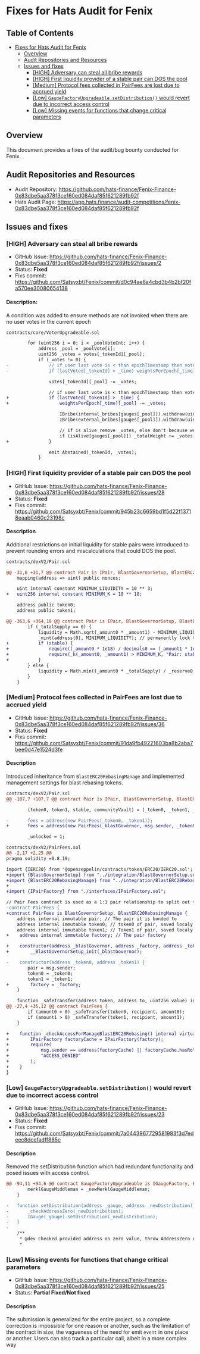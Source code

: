 # Fixes for Hats Audit for Fenix

## Table of Contents
- [Fixes for Hats Audit for Fenix](#fixes-for-hats-audit-for-fenix)
  - [Overview](#overview)
  - [Audit Repositories and Resources](#audit-repositories-and-resources)
  - [Issues and fixes](#issues-and-fixes)
    - [[HIGH] Adversary can steal all bribe rewards](#high-adversary-can-steal-all-bribe-rewards)
    - [[HIGH] First liquidity provider of a stable pair can DOS the pool](#high-first-liquidity-provider-of-a-stable-pair-can-dos-the-pool)
    - [[Medium] Protocol fees collected in PairFees are lost due to accrued yield](#medium-protocol-fees-collected-in-pairfees-are-lost-due-to-accrued-yield)
    - [[Low] `GaugeFactoryUpgradeable.setDistribution()` would revert due to incorrect access control](#low-gaugefactoryupgradeablesetdistribution-would-revert-due-to-incorrect-access-control)
    - [[Low] Missing events for functions that change critical parameters](#low-missing-events-for-functions-that-change-critical-parameters)

## Overview
This document provides a fixes of the audit/bug bounty conducted for Fenix.

## Audit Repositories and Resources
* Audit Repository: https://github.com/hats-finance/Fenix-Finance-0x83dbe5aa378f3ce160ed084daf85f621289fb92f
* Hats Audit Page: https://app.hats.finance/audit-competitions/fenix-0x83dbe5aa378f3ce160ed084daf85f621289fb92f 
  
## Issues and fixes

### [HIGH] Adversary can steal all bribe rewards
* GitHub Issue: https://github.com/hats-finance/Fenix-Finance-0x83dbe5aa378f3ce160ed084daf85f621289fb92f/issues/2
* Status: **Fixed**
* Fixs commit: https://github.com/Satsyxbt/Fenix/commit/d0c94ae8a4cbd3b4b2bf20fa570ee30080654138

#### Description:
A condition was added to ensure methods are not invoked when there are no user votes in the current epoch
```diff
contracts/core/VoterUpgradeable.sol

        for (uint256 i = 0; i < _poolVoteCnt; i++) {
            address _pool = _poolVote[i];
            uint256 _votes = votes[_tokenId][_pool];
            if (_votes != 0) {
-               // if user last vote is < than epochTimestamp then votes are 0! IF not underflow occur
-               if (lastVoted[_tokenId] > _time) weightsPerEpoch[_time][_pool] -= _votes;

                votes[_tokenId][_pool] -= _votes;

                // if user last vote is < than epochTimestamp then votes are 0! IF not underflow occur
+               if (lastVoted[_tokenId] > _time) {
+                   weightsPerEpoch[_time][_pool] -= _votes;

                    IBribe(internal_bribes[gauges[_pool]]).withdraw(uint256(_votes), _tokenId);
                    IBribe(external_bribes[gauges[_pool]]).withdraw(uint256(_votes), _tokenId);

                    // if is alive remove _votes, else don't because we already done it in killGauge()
                    if (isAlive[gauges[_pool]]) _totalWeight += _votes;
+               }

                emit Abstained(_tokenId, _votes);
            }
```

### [HIGH] First liquidity provider of a stable pair can DOS the pool
* GitHub Issue: https://github.com/hats-finance/Fenix-Finance-0x83dbe5aa378f3ce160ed084daf85f621289fb92f/issues/28
* Status: **Fixed**
* Fixs commit: https://github.com/Satsyxbt/Fenix/commit/945b23c6659bd1f5d22f13718eaab0460c23198c
#### Description
Additional restrictions on initial liquidity for stable pairs were introduced to prevent rounding errors and miscalculations that could DOS the pool.
```diff
contracts/dexV2/Pair.sol

@@ -31,6 +31,7 @@ contract Pair is IPair, BlastGovernorSetup, BlastERC20RebasingManage {
    mapping(address => uint) public nonces;

    uint internal constant MINIMUM_LIQUIDITY = 10 ** 3;
+   uint256 internal constant MINIMUM_K = 10 ** 10;

    address public token0;
    address public token1;

@@ -363,6 +364,10 @@ contract Pair is IPair, BlastGovernorSetup, BlastERC20RebasingManage {
        if (_totalSupply == 0) {
            liquidity = Math.sqrt(_amount0 * _amount1) - MINIMUM_LIQUIDITY;
            _mint(address(0), MINIMUM_LIQUIDITY); // permanently lock the first MINIMUM_LIQUIDITY tokens
+           if (stable) {
+               require((_amount0 * 1e18) / decimals0 == (_amount1 * 1e18) / decimals1, "Pair: stable deposits must be equal");
+               require(_k(_amount0, _amount1) > MINIMUM_K, "Pair: stable deposits must be above minimum k");
+           }
        } else {
            liquidity = Math.min((_amount0 * _totalSupply) / _reserve0, (_amount1 * _totalSupply) / _reserve1);
        }
    }
```

### [Medium] Protocol fees collected in PairFees are lost due to accrued yield
* GitHub Issue: https://github.com/hats-finance/Fenix-Finance-0x83dbe5aa378f3ce160ed084daf85f621289fb92f/issues/36
* Status: **Fixed**
* Fixs commit: https://github.com/Satsyxbt/Fenix/commit/91da9fb49221603ba8b2aba7bee0d47e1524d3fe
  
#### Description
Introduced inheritance from `BlastERC20RebasingManage` and implemented management settings for blast rebasing tokens.
```diff
contracts/dexV2/Pair.sol
@@ -107,7 +107,7 @@ contract Pair is IPair, BlastGovernorSetup, BlastERC20RebasingManage {

        (token0, token1, stable, communityVault) = (_token0, _token1, _stable, _communityVault);

-       fees = address(new PairFees(_token0, _token1));
+       fees = address(new PairFees(_blastGovernor, msg.sender, _token0, _token1));

        _unlocked = 1;

contracts/dexV2/PairFees.sol
@@ -2,17 +2,25 @@
pragma solidity =0.8.19;

import {IERC20} from "@openzeppelin/contracts/token/ERC20/IERC20.sol";
+import {BlastGovernorSetup} from "../integration/BlastGovernorSetup.sol";
+import {BlastERC20RebasingManage} from "../integration/BlastERC20RebasingManage.sol";
+
+import {IPairFactory} from "./interfaces/IPairFactory.sol";

// Pair Fees contract is used as a 1:1 pair relationship to split out fees, this ensures that the curve does not need to be modified for LP shares
-contract PairFees {
+contract PairFees is BlastGovernorSetup, BlastERC20RebasingManage {
    address internal immutable pair; // The pair it is bonded to
    address internal immutable token0; // token0 of pair, saved localy and statically for gas optimization
    address internal immutable token1; // Token1 of pair, saved localy and statically for gas optimization
+    address internal immutable factory; // The pair factory

+    constructor(address _blastGovernor, address _factory, address _token0, address _token1) {
+        __BlastGovernorSetup_init(_blastGovernor);

-    constructor(address _token0, address _token1) {
        pair = msg.sender;
        token0 = _token0;
        token1 = _token1;
+        factory = _factory;
    }

    function _safeTransfer(address token, address to, uint256 value) internal {
@@ -27,4 +35,12 @@ contract PairFees {
        if (amount0 > 0) _safeTransfer(token0, recipient, amount0);
        if (amount1 > 0) _safeTransfer(token1, recipient, amount1);
    }

+    function _checkAccessForManageBlastERC20Rebasing() internal virtual override {
+        IPairFactory factoryCache = IPairFactory(factory);
+        require(
+            msg.sender == address(factoryCache) || factoryCache.hasRole(factoryCache.PAIRS_ADMINISTRATOR_ROLE(), msg.sender),
+            "ACCESS_DENIED"
+        );
+    }
}
```



### [Low] `GaugeFactoryUpgradeable.setDistribution()` would revert due to incorrect access control
* GitHub Issue: https://github.com/hats-finance/Fenix-Finance-0x83dbe5aa378f3ce160ed084daf85f621289fb92f/issues/23
* Status: **Fixed**
* Fixs commit: https://github.com/Satsyxbt/Fenix/commit/7a0443967729581983f3d7edeec8dcefadff885c
#### Description
Removed the setDistribution function which had redundant functionality and posed issues with access control.
```diff
@@ -94,11 +94,6 @@ contract GaugeFactoryUpgradeable is IGaugeFactory, BlastGovernorSetup, OwnableUp
        merklGaugeMiddleman = _newMerklGaugeMiddleman;
    }

-   function setDistribution(address _gauge, address _newDistribution) external onlyOwner {
-       _checkAddressZero(_newDistribution);
-       IGauge(_gauge).setDistribution(_newDistribution);
-   }
-
    /**
     * @dev Checked provided address on zero value, throw AddressZero error in case when addr_ is zero
     *
```

### [Low] Missing events for functions that change critical parameters
* GitHub Issue: https://github.com/hats-finance/Fenix-Finance-0x83dbe5aa378f3ce160ed084daf85f621289fb92f/issues/25
* Status: **Partial Fixed/Not fixed**
#### Description
The submission is generalized for the entire project, so a complete correction is impossible for one reason or another, such as the limitation of the contract in size, the vagueness of the need for emit `event` in one place or another. Users can also track a particular call, albeit in a more complex way 